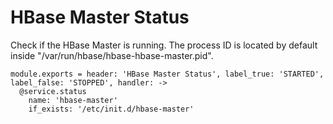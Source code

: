 
# HBase Master Status

Check if the HBase Master is running. The process ID is located by default
inside "/var/run/hbase/hbase-hbase-master.pid".

    module.exports = header: 'HBase Master Status', label_true: 'STARTED', label_false: 'STOPPED', handler: ->
      @service.status
        name: 'hbase-master'
        if_exists: '/etc/init.d/hbase-master'
